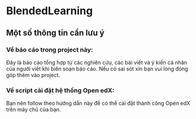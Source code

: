 # BlendedLearning
## Một số thông tin cần lưu ý
### Về báo cáo trong project này:
Đây là báo cáo tổng hợp từ các nghiên cứu, các bài viết và ý kiến cá nhân của người viết khi biên soạn báo cáo. Nếu có sai sót xin bạn vui lòng đóng góp thêm vào project.
### Về script cài đặt hệ thống Open edX:
Bạn nên follow theo hướng dẫn này để có thể cài đặt thành công Open edX trên máy chủ của bạn.
